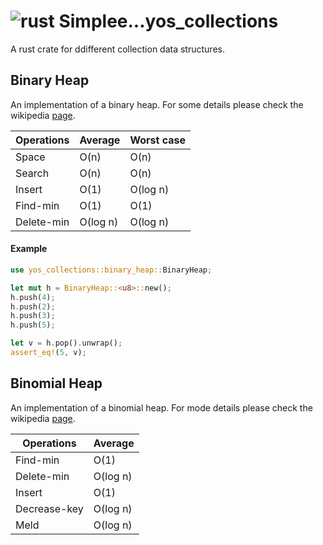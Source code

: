 # ![rust](https://img.shields.io/badge/Rust-000000?style=for-the-badge&logo=rust&logoColor=white) Simplee...yos_collections
A rust crate for ddifferent collection data structures.

## Binary Heap
An implementation of a binary heap. For some details please check the wikipedia [page](https://en.wikipedia.org/wiki/Binary_heap).

| Operations | Average | Worst case
---|---|---
Space | O(n) | O(n)
Search | O(n) | O(n)
Insert | O(1) | O(log n)
Find-min | O(1) | O(1)
Delete-min | O(log n) | O(log n)

#### Example

```rust
use yos_collections::binary_heap::BinaryHeap;

let mut h = BinaryHeap::<u8>::new();
h.push(4);
h.push(2);
h.push(3);
h.push(5);

let v = h.pop().unwrap();
assert_eq!(5, v);
```

## Binomial Heap
An implementation of a binomial heap. For mode details please check the wikipedia [page](https://en.wikipedia.org/wiki/Binomial_heap).

| Operations | Average
---|---
Find-min | O(1)
Delete-min | O(log n)
Insert | O(1)
Decrease-key | O(log n)
Meld | O(log n)

